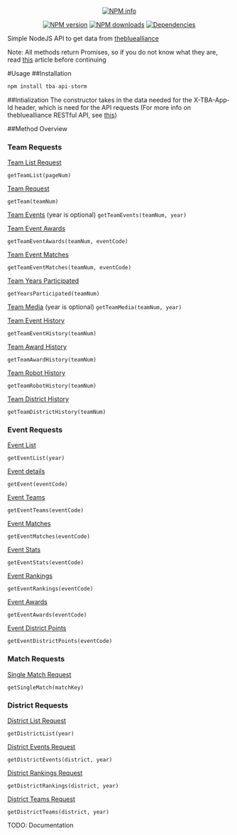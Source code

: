 <div align="center">
  <p>
    <a href="https://nodei.co/npm/discord.js/"><img src="https://nodei.co/npm/tba-api-storm.png?downloads=true&stars=true" alt="NPM info" /></a>
  </p>
  <p>
    <a href="https://www.npmjs.com/package/tba-api-storm"><img src="https://img.shields.io/npm/v/tba-api-storm.svg?maxAge=3600" alt="NPM version" /></a>
    <a href="https://www.npmjs.com/package/tba-api-storm"><img src="https://img.shields.io/npm/dt/tba-api-storm.svg?maxAge=3600" alt="NPM downloads" /></a>
    <a href="https://david-dm.org/2729StormRobotics/tba-api-storm"><img src="https://img.shields.io/david/2729StormRobotics/tba-api-storm.svg?maxAge=3600" alt="Dependencies" /></a>
  </p>
</div>

Simple NodeJS API to get data from [thebluealliance](https://www.thebluealliance.com)

Note: All methods return Promises, so if you do not know what they are, read [this](https://davidwalsh.name/promises) article before continuing

#Usage
##Installation

```js
npm install tba-api-storm
```
##Intialization
The constructor takes in the data needed for the X-TBA-App-Id header, which is need for the API requests (For more info on thebluealliance RESTful API, see [this](https://www.thebluealliance.com/apidocs))

##Method Overview
### Team Requests

[Team List Request](https://www.thebluealliance.com/apidocs#team-list-request)

`getTeamList(pageNum)`

[Team Request](https://www.thebluealliance.com/apidocs#team-request)

`getTeam(teamNum)`

[Team Events](https://www.thebluealliance.com/apidocs#team-events-request)
(year is optional)
`getTeamEvents(teamNum, year)`

[Team Event Awards](https://www.thebluealliance.com/apidocs#team-event-awards-request)

`getTeamEventAwards(teamNum, eventCode)`

[Team Event Matches](https://www.thebluealliance.com/apidocs#team-event-matches-request)

`getTeamEventMatches(teamNum, eventCode)`

[Team Years Participated](https://www.thebluealliance.com/apidocs#team-years-participated-request)

`getYearsParticipated(teamNum)`

[Team Media](https://www.thebluealliance.com/apidocs#team-media-request)
(year is optional)
`getTeamMedia(teamNum, year)`

[Team Event History](https://www.thebluealliance.com/apidocs#team-history-events-request)

`getTeamEventHistory(teamNum)`

[Team Award History](https://www.thebluealliance.com/apidocs#team-history-awards-request)

`getTeamAwardHistory(teamNum)`

[Team Robot History](https://www.thebluealliance.com/apidocs#team-history-robots-request)

`getTeamRobotHistory(teamNum)`

[Team District History](https://www.thebluealliance.com/apidocs#team-history-districts-request)

`getTeamDistrictHistory(teamNum)`

### Event Requests

[Event List](https://www.thebluealliance.com/apidocs#event-list-request)

`getEventList(year)`

[Event details](https://www.thebluealliance.com/apidocs#event-request)

`getEvent(eventCode)`

[Event Teams](https://www.thebluealliance.com/apidocs#event-teams-request)

`getEventTeams(eventCode)`

[Event Matches](https://www.thebluealliance.com/apidocs#event-matches-request)

`getEventMatches(eventCode)`

[Event Stats](https://www.thebluealliance.com/apidocs#event-stats-request)

`getEventStats(eventCode)`

[Event Rankings](https://www.thebluealliance.com/apidocs#event-rankings-request)

`getEventRankings(eventCode)`

[Event Awards](https://www.thebluealliance.com/apidocs#event-awards-request)

`getEventAwards(eventCode)`

[Event District Points](https://www.thebluealliance.com/apidocs#event-points-request)

`getEventDistrictPoints(eventCode)`

### Match Requests

[Single Match Request](https://www.thebluealliance.com/apidocs#match-request)

`getSingleMatch(matchKey)`

### District Requests

[District List Request](https://www.thebluealliance.com/apidocs#district-list-request)

`getDistrictList(year)`

[District Events Request](https://www.thebluealliance.com/apidocs#district-events-request)

`getDistrictEvents(district, year)`

[District Rankings Request](https://www.thebluealliance.com/apidocs#district-rankings-request)

`getDistrictRankings(district, year)`

[District Teams Request](https://www.thebluealliance.com/apidocs#district-teams-request)

`getDistrictTeams(district, year)`

TODO: Documentation 
